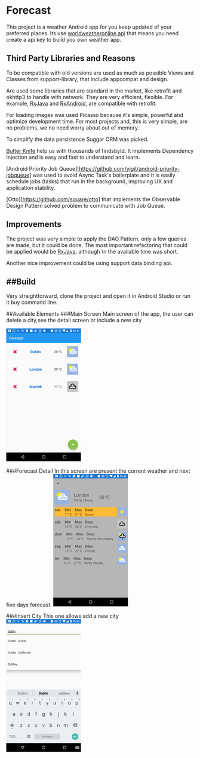 # Forecast

This project is a weather Android app for you keep updated of your preferred places. Its use [worldweatheronline api][1] that 
means you need create a api key to build you own weather app.

Third Party Libraries and Reasons
---------------------------------

To be compatible with old versions are used as much as possible Views and Classes from support-library, that include appcompat and design. 

Are used some libraries that are standard in the market, like retrofit and okhttp3 to handle with network. They are very efficient, flexible. 
For example, [RxJava](https://github.com/ReactiveX/RxJava) and [RxAndroid](https://github.com/ReactiveX/RxAndroid), are compatible with retrofit.
 
For loading images was used Picasso because it's simple, powerful and optimize development time. For most projects and, this is very simple, are no problems, we no need worry about out of memory.

To simplify the data persistence Suggar ORM was picked.

[Butter Knife](https://github.com/JakeWharton/butterknife) help us with thousands of findsbyId. It implements Dependency Injection and is easy and fast to understand and learn.

[Android Priority Job Queue][https://github.com/yigit/android-priority-jobqueue] was used to avoid Async Task's boilerplate and it is easily schedule jobs (tasks) that run in the background, improving UX and application stability.

[Otto][https://github.com/square/otto] that implements the Observable Design Pattern solved problem to communicate with Job Queue.


Improvements
------------

The project was very simple to apply the DAO Pattern, only a few queries are made, but it could be done. The most important refactoring that could be applied would be [RxJava](https://github.com/ReactiveX/RxJava), although \n
the available time was short.

Another nice improvement could be using support data binding api.

##Build
------------------

Very straightforward, clone the project and open it in Android Studio or run it buy command line.

##Available Elements
###Main Screen
Main screen of the app, the user can delete a city,see the detail screen or include a new city

<img src="/screenshots/main_screen.png" width="200">

###Forecast Detail
In this screen are present the current weather and next five days forecast.
<img src="/screenshots/forecast_detail.png" width="200">

###Insert City
This one allows add a new city
<img src="/screenshots/search.png" width="200">


[1]: http://api.worldweatheronline.com
